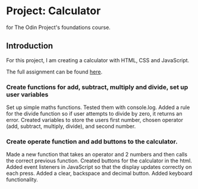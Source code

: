 # Project: Calculator
for The Odin Project's foundations course.

## Introduction
For this project, I am creating a calculator with HTML, CSS and JavaScript.

The full assignment can be found [here](https://www.theodinproject.com/lessons/foundations-calculator).

### Create functions for add, subtract, multiply and divide, set up user variables
Set up simple maths functions. Tested them with console.log. Added a rule for the divide function so if user attempts to divide by zero, it returns an error. Created variables to store the users first number, chosen operator (add, subtract, multiply, divide), and second number.

### Create operate function and add buttons to the calculator.
Made a new function that takes an operator and 2 numbers and then calls the correct previous function. Created buttons for the calculator in the html. Added event listeners in JavaScript so that the display updates correctly on each press. Added a clear, backspace and decimal button. Added keyboard functionality. 
